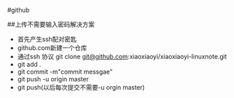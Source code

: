 #github

##上传不需要输入密码解决方案
* 首先产生ssh配对密匙
* github.com新建一个仓库
* 通过ssh 协议 git clone git@github.com:xiaoxiaoyi/xiaoxiaoyi-linuxnote.git
* git add .
* git commit -m"commit messgae"
* git push -u origin master
* git push(以后每次提交不需要-u orgin master) 
